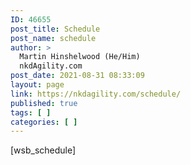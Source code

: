 ```yaml
---
ID: 46655
post_title: Schedule
post_name: schedule
author: >
  Martin Hinshelwood (He/Him)
  nkdAgility.com
post_date: 2021-08-31 08:33:09
layout: page
link: https://nkdagility.com/schedule/
published: true
tags: [ ]
categories: [ ]
---
```

[wsb_schedule]
